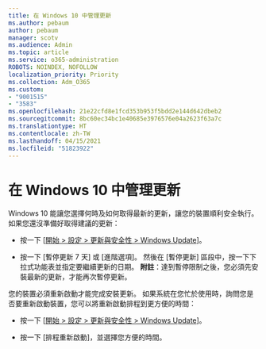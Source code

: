 ```yaml
---
title: 在 Windows 10 中管理更新
ms.author: pebaum
author: pebaum
manager: scotv
ms.audience: Admin
ms.topic: article
ms.service: o365-administration
ROBOTS: NOINDEX, NOFOLLOW
localization_priority: Priority
ms.collection: Adm_O365
ms.custom:
- "9001515"
- "3583"
ms.openlocfilehash: 21e22cfd8e1fcd353b953f5bdd2e144d642dbeb2
ms.sourcegitcommit: 8bc60ec34bc1e40685e3976576e04a2623f63a7c
ms.translationtype: HT
ms.contentlocale: zh-TW
ms.lasthandoff: 04/15/2021
ms.locfileid: "51823922"
---
```

# <a name="manage-updates-in-windows-10"></a>在 Windows 10 中管理更新

Windows 10 能讓您選擇何時及如何取得最新的更新，讓您的裝置順利安全執行。 如果您還沒準備好取得建議的更新：

- 按一下 [[開始 > 設定 > 更新與安全性 > Windows Update](ms-settings:windowsupdate)]。

- 按一下 [暫停更新 7 天] 或 [進階選項]。 然後在 [暫停更新] 區段中，按一下下拉式功能表並指定要繼續更新的日期。 **附註**：達到暫停限制之後，您必須先安裝最新的更新，才能再次暫停更新。

您的裝置必須重新啟動才能完成安裝更新。 如果系統在您忙於使用時，詢問您是否要重新啟動裝置，您可以將重新啟動排程到更方便的時間：

- 按一下 [[開始 > 設定 > 更新與安全性 > Windows Update](ms-settings:windowsupdate)]。

- 按一下 [排程重新啟動]，並選擇您方便的時間。
